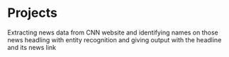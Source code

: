# Projects

Extracting news data from CNN website and identifying names on those news headling with entity recognition and giving output with the headline and its news link
